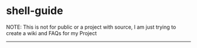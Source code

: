 # shell-guide #

NOTE: This is not for public or a project with source, I am just trying to create a wiki and FAQs for my Project

----------
